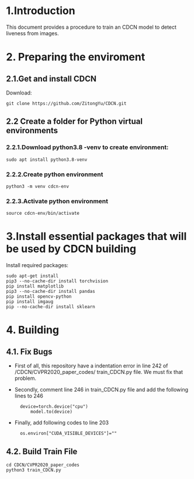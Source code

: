 # 1.Introduction 

This document provides a procedure to train an CDCN model to detect liveness from images.

# 2. Preparing the enviroment 

## 2.1.Get and install CDCN
Download:  

    git clone https://github.com/ZitongYu/CDCN.git
    
 
## 2.2 Create a folder for Python virtual environments 
### 2.2.1.Download python3.8 -venv to create environment:
    
    sudo apt install python3.8-venv
    
### 2.2.2.Create python environment

    python3 -m venv cdcn-env

### 2.2.3.Activate python environment
 
    source cdcn-env/bin/activate

    
# 3.Install essential packages that will be used by CDCN building

Install required packages:

	sudo apt-get install
	pip3 --no-cache-dir install torchvision
	pip install matplotlib
	pip3 --no-cache-dir install pandas
	pip install opencv-python
	pip install imgaug
	pip --no-cache-dir install sklearn
# 4. Building 
## 4.1. Fix Bugs 
- First of all, this repository have a indentation error in line 242 of /CDCN/CVPR2020_paper_codes/
train_CDCN.py file. We must fix that problem.
- Secondly, comment line 246 in train_CDCN.py file and add the following lines to 246
	 	
		device=torch.device("cpu")
        	model.to(device)
	
- Finally, add following codes to line 203
	
		os.environ["CUDA_VISIBLE_DEVICES"]=""
## 4.2. Build Train File 

	cd CDCN/CVPR2020_paper_codes
	python3 train_CDCN.py
